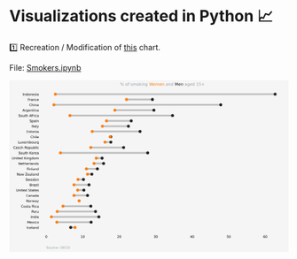 # Visualizations created in Python 📈

1️⃣
Recreation / Modification of [this](https://images.squarespace-cdn.com/content/v1/55b6a6dce4b089e11621d3ed/1607103175648-H00OJFTYQH0TWACISEF7/Group+comparison.png?format=1000w) chart.

File: [Smokers.ipynb](https://github.com/levikul09/Visuals/blob/main/Smokers.ipynb)

![Smokers image](https://github.com/levikul09/Visuals/blob/main/Smokersf.png?raw=True)
